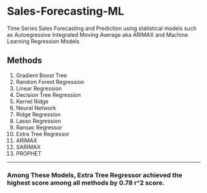 # Sales-Forecasting-ML
Time Series Sales Forecasting and Prediction using statistical models such as Autoegressive Integrated Moving Average aka ARIMAX and Machine Learning Regression Models 


## Methods

1. Gradient Boost Tree
1. Random Forest Regression
1. Linear Regression
1. Decision Tree Regression
1. Kernel Ridge
1. Neural Network
1. Ridge Regression
1. Lasso Regression
1. Ransac Regressor
1. Extra Tree Regressor
1. ARIMAX
1. SARIMAX
1. PROPHET
---
### Among These Models, Extra Tree Regressor achieved the highest score among all methods by 0.78 r^2 score.  
